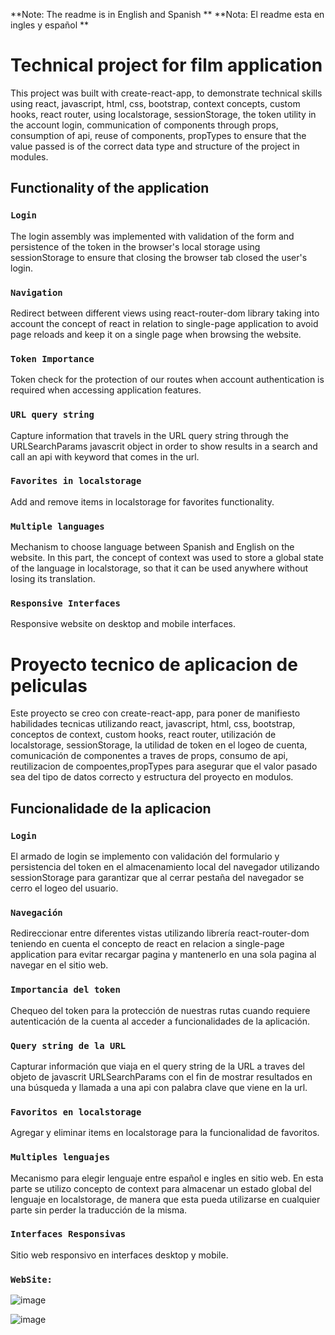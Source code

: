 **Note: The readme is in English and Spanish **
**Nota: El readme esta en ingles y español **

# Technical project for film application

This project was built with create-react-app, to demonstrate technical skills using react, javascript, html, css, bootstrap, context concepts, custom hooks, react router, using localstorage, sessionStorage, the token utility in the account login, communication of components through props, consumption of api, reuse of components, propTypes to ensure that the value passed is of the correct data type and structure of the project in modules.

## Functionality of the application

### `Login`

The login assembly was implemented with validation of the form and persistence of the token in the browser's local storage using sessionStorage to ensure that closing the browser tab closed the user's login.

### `Navigation`

Redirect between different views using react-router-dom library taking into account the concept of react in relation to single-page application to avoid page reloads and keep it on a single page when browsing the website.

### `Token Importance`

Token check for the protection of our routes when account authentication is required when accessing application features.

### `URL query string`

Capture information that travels in the URL query string through the URLSearchParams javascrit object in order to show results in a search and call an api with keyword that comes in the url.

### `Favorites in localstorage`

Add and remove items in localstorage for favorites functionality.

### `Multiple languages`

Mechanism to choose language between Spanish and English on the website. In this part, the concept of context was used to store a global state of the language in localstorage, so that it can be used anywhere without losing its translation.

### `Responsive Interfaces`

Responsive website on desktop and mobile interfaces.

# Proyecto tecnico de aplicacion de peliculas

Este proyecto se creo con create-react-app, para poner de manifiesto habilidades tecnicas utilizando react, javascript, html, css, bootstrap, conceptos de context, custom hooks, react router, utilización de localstorage, sessionStorage, la utilidad de token en el logeo de cuenta, comunicación de componentes a traves de props, consumo de api, reutilizacion de compoentes,propTypes para asegurar que el valor pasado sea del tipo de datos correcto y estructura del proyecto en modulos.

## Funcionalidade de la aplicacion

### `Login`

El armado de login se implemento con validación del formulario y persistencia del token en el almacenamiento local del navegador utilizando sessionStorage para garantizar que al cerrar pestaña del navegador se cerro el logeo del usuario.

### `Navegación`

Redireccionar entre diferentes vistas utilizando librería react-router-dom teniendo en cuenta el concepto de react en relacion a single-page application para evitar recargar pagina y mantenerlo en una sola pagina al navegar en el sitio web.

### `Importancia del token`

Chequeo del token para la protección de nuestras rutas cuando requiere autenticación de la cuenta al acceder a funcionalidades de la aplicación.

### `Query string de la URL`

Capturar información que viaja en el query string de la URL a traves del objeto de javascrit URLSearchParams con el fin de mostrar resultados en una búsqueda y llamada a una api con palabra clave que viene en la url.

### `Favoritos en localstorage`

Agregar y eliminar items en localstorage para la funcionalidad de favoritos.

### `Multiples lenguajes`

Mecanismo para elegir lenguaje entre español e ingles en sitio web. En esta parte se utilizo concepto de context para almacenar un estado global del lenguaje en localstorage, de manera que esta pueda utilizarse en cualquier parte sin perder la traducción de la misma.

### `Interfaces Responsivas`

Sitio web responsivo en interfaces desktop y mobile.

### `WebSite:`
 
 ![image](https://user-images.githubusercontent.com/113408244/219477605-9d16648b-755f-46f9-8457-513f09d94fd7.png)

![image](https://user-images.githubusercontent.com/113408244/219477902-70fb4570-1616-4402-b060-e4342e2cd6c3.png)

